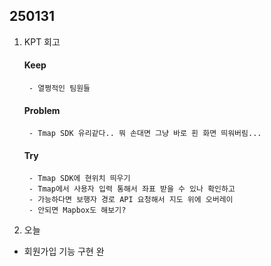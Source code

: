 ## 250131

1. KPT 회고
    #### Keep
        - 열쩡적인 팀원들

    #### Problem
        - Tmap SDK 유리같다.. 뭐 손대면 그냥 바로 흰 화면 띄워버림...

    #### Try
        - Tmap SDK에 현위치 띄우기
        - Tmap에서 사용자 입력 통해서 좌표 받을 수 있나 확인하고
        - 가능하다면 보행자 경로 API 요청해서 지도 위에 오버레이
        - 안되면 Mapbox도 해보기?

2. 오늘
- 회원가입 기능 구현 완